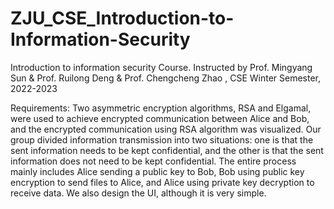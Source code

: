 # ZJU_CSE_Introduction-to-Information-Security

Introduction to information security Course.
Instructed by Prof. Mingyang Sun & Prof. Ruilong Deng & Prof. Chengcheng Zhao , CSE
Winter Semester, 2022-2023

Requirements:
Two asymmetric encryption algorithms, RSA and Elgamal, were used to achieve encrypted communication between Alice and Bob, and the encrypted communication using RSA algorithm was visualized. Our group divided information transmission into two situations: one is that the sent information needs to be kept confidential, and the other is that the sent information does not need to be kept confidential. The entire process mainly includes Alice sending a public key to Bob, Bob using public key encryption to send files to Alice, and Alice using private key decryption to receive data.
We also design the UI, although it is very simple.
